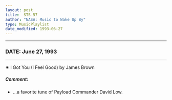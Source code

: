 ```yaml
---
layout: post
title:  STS-57
author: "NASA: Music to Wake Up By"
type: MusicPlaylist
date_modified: 1993-06-27
---
```


----
### DATE: June 27, 1993
----
✷ I Got You (I Feel Good) by James Brown

##### Comment:
* ...a favorite tune of Payload Commander David Low.
